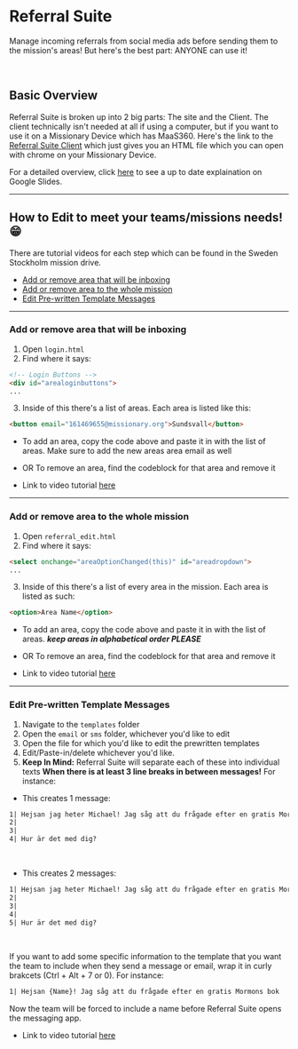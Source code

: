 # Referral Suite

Manage incoming referrals from social media ads before sending them to the mission's areas! But here's the best part: ANYONE can use it!

<br>

## Basic Overview
Referral Suite is broken up into 2 big parts: The site and the Client. The client technically isn't needed at all if using a computer, but if you want to use it on a Missionary Device which has MaaS360. Here's the link to the [Referral Suite Client](https://github.com/ssmission/referral-suite-client) which just gives you an HTML file which you can open with chrome on your Missionary Device.

For a detailed overview, click [here](https://google.com) to see a up to date explaination on Google Slides.

<hr>

## How to Edit to meet your teams/missions needs! 😁
There are tutorial videos for each step which can be found in the Sweden Stockholm mission drive.

* [Add or remove area that will be inboxing](#Add-or-remove-area-that-will-be-inboxing)
* [Add or remove area to the whole mission](#Add-or-remove-area-to-the-whole-mission)
* [Edit Pre-written Template Messages](#Edit-Pre-written-Template-Messages)

____
### Add or remove area that will be inboxing

1. Open `login.html`
2. Find where it says:
```html
<!-- Login Buttons -->
<div id="arealoginbuttons">
...
```
3. Inside of this there's a list of areas. Each area is listed like this:
```html
<button email="161469655@missionary.org">Sundsvall</button>
```
* To add an area, copy the code above and paste it in with the list of areas. Make sure to add the new areas area email as well
* OR To remove an area, find the codeblock for that area and remove it

* Link to video tutorial [here](link)

____
### Add or remove area to the whole mission

1. Open `referral_edit.html`
2. Find where it says:
```html
<select onchange="areaOptionChanged(this)" id="areadropdown">
...
```
3. Inside of this there's a list of every area in the mission. Each area is listed as such:
```html
<option>Area Name</option>
```
* To add an area, copy the code above and paste it in with the list of areas. __*keep areas in alphabetical order PLEASE*__
* OR To remove an area, find the codeblock for that area and remove it

* Link to video tutorial [here](link)

____
### Edit Pre-written Template Messages

1. Navigate to the `templates` folder
2. Open the `email` or `sms` folder, whichever you'd like to edit
3. Open the file for which you'd like to edit the prewritten templates
4. Edit/Paste-in/delete whichever you'd like.
5. __Keep In Mind:__ Referral Suite will separate each of these into individual texts __When there is at least 3 line breaks in between messages!__ For instance:

* This creates 1 message:
```txt
1| Hejsan jag heter Michael! Jag såg att du frågade efter en gratis Mormons Bok
2|
3|
4| Hur är det med dig?
```
<br>

* This creates 2 messages:
```txt
1| Hejsan jag heter Michael! Jag såg att du frågade efter en gratis Mormons Bok
2|
3|
4|
5| Hur är det med dig?
```
<br>

If you want to add some specific information to the template that you want the team to include when they send a message or email, wrap it in curly brakcets (Ctrl + Alt + 7 or 0). For instance:

```txt
1| Hejsan {Name}! Jag såg att du frågade efter en gratis Mormons bok
```
Now the team will be forced to include a name before Referral Suite opens the messaging app.

* Link to video tutorial [here](link)
